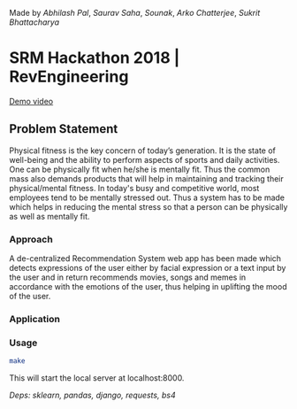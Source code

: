 Made by _Abhilash Pal_, _Saurav Saha_, _Sounak_, _Arko Chatterjee_, _Sukrit Bhattacharya_
# SRM Hackathon 2018 | RevEngineering

[Demo video](https://www.youtube.com/watch?v=aZzxZA_KfXY&feature=youtu.be)<br>

## Problem Statement

Physical fitness is the key concern of today’s generation. It is the state of well-being and the ability to perform aspects of sports and daily activities. One can be physically fit when he/she is mentally fit. Thus the common mass also demands products that will help in maintaining and tracking their physical/mental fitness. In today's busy and competitive world, most employees tend to be mentally stressed out. Thus a system has to be made which helps in reducing the mental stress so that a person can be physically as well as mentally fit.

### Approach

A de-centralized Recommendation System web app has been made which detects expressions of the user either by facial expression or a text input by the user and in return recommends movies, songs and memes in accordance with the emotions of the user, thus helping in uplifting the mood of the user. 

### Application


### Usage

```bash
make
```

This will start the local server at localhost:8000.

_*Deps*: sklearn, pandas, django, requests, bs4_


